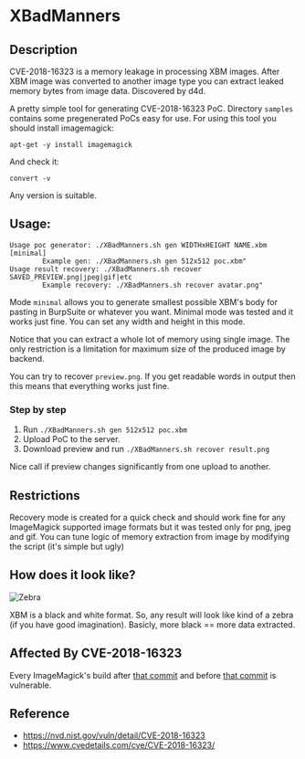 # XBadManners

## Description 

CVE-2018-16323 is a memory leakage in processing XBM images. After XBM image was converted to another image type you can extract leaked memory bytes from image data. Discovered by d4d.

A pretty simple tool for generating CVE-2018-16323 PoC. Directory ```samples``` contains some pregenerated PoCs easy for use.
For using this tool you should install imagemagick:

```
apt-get -y install imagemagick
```

And check it:

```
convert -v
```

Any version is suitable.

## Usage:

```
Usage poc generator: ./XBadManners.sh gen WIDTHxHEIGHT NAME.xbm [minimal]
		Example gen: ./XBadManners.sh gen 512x512 poc.xbm"
Usage result recovery: ./XBadManners.sh recover SAVED_PREVIEW.png|jpeg|gif|etc
		Example recovery: ./XBadManners.sh recover avatar.png"
```

 Mode ```minimal``` allows you to generate smallest possible XBM's body for pasting in BurpSuite or whatever you want. Minimal mode was tested and it works just fine. You can set any width and height in this mode. 

 Notice that you can extract a whole lot of memory using single image. The only restriction is a limitation for maximum size of the produced image by backend.

 You can try to recover ```preview.png```. If you get readable words in output then this means that everything works just fine.


### Step by step

1. Run ```./XBadManners.sh gen 512x512 poc.xbm``` 
2. Upload PoC to the server.
3. Download preview and run ```./XBadManners.sh recover result.png```

Nice call if preview changes significantly from one upload to another.

## Restrictions

Recovery mode is created for a quick check and should work fine for any ImageMagick supported image formats but it was tested only for png, jpeg and gif.
You can tune logic of memory extraction from image by modifying the script (it's simple but ugly)


## How does it look like?

![Zebra](https://raw.githubusercontent.com/ttffdd/XBadManners/master/preview.png "Memory leak")

XBM is a black and white format. So, any result will look like kind of a zebra (if you have good imagination). Basicly, more black == more data extracted.

## Affected By CVE-2018-16323

Every ImageMagick's build after [that commit](https://github.com/ImageMagick/ImageMagick/commit/d9a8234d211da30baf9526fbebe9a8438ea7e11c) and before [that commit](https://github.com/ImageMagick/ImageMagick/commit/216d117f05bff87b9dc4db55a1b1fadb38bcb786) is vulnerable.
 
## Reference 

* https://nvd.nist.gov/vuln/detail/CVE-2018-16323
* https://www.cvedetails.com/cve/CVE-2018-16323/





